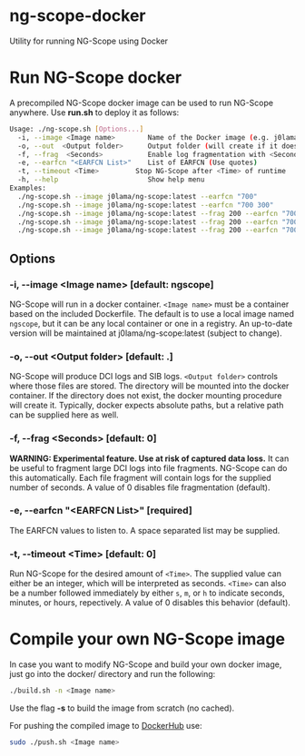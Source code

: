 # ng-scope-docker
Utility for running NG-Scope using Docker

# Run NG-Scope docker
A precompiled NG-Scope docker image can be used to run NG-Scope anywhere. Use **run.sh** to deploy it as follows: 
```bash
Usage: ./ng-scope.sh [Options...]
  -i, --image <Image name>        Name of the Docker image (e.g. j0lama/ng-scope:latest)
  -o, --out  <Output folder>      Output folder (will create if it does not exist)
  -f, --frag  <Seconds>           Enable log fragmentation with <Seconds> per log file
  -e, --earfcn "<EARFCN List>"    List of EARFCN (Use quotes)
  -t, --timeout <Time>         Stop NG-Scope after <Time> of runtime
  -h, --help                      Show help menu
Examples:
  ./ng-scope.sh --image j0lama/ng-scope:latest --earfcn "700"
  ./ng-scope.sh --image j0lama/ng-scope:latest --earfcn "700 300"
  ./ng-scope.sh --image j0lama/ng-scope:latest --frag 200 --earfcn "700 300"
  ./ng-scope.sh --image j0lama/ng-scope:latest --frag 200 --earfcn "700 300" --out enb_logs
  ./ng-scope.sh --image j0lama/ng-scope:latest --frag 200 --earfcn "700 300" --out enb_logs --timeout 1m
```

## Options
### -i, --image \<Image name\> [default: ngscope]
NG-Scope will run in a docker container.
`<Image name>` must be a container based on the included Dockerfile.
The default is to use a local image named `ngscope`, but it can be any local container or one in a registry.
An up-to-date version will be maintained at j0lama/ng-scope:latest (subject to change).

### -o, --out \<Output folder\> [default: .]
NG-Scope will produce DCI logs and SIB logs.
`<Output folder>` controls where those files are stored.
The directory will be mounted into the docker container.
If the directory does not exist, the docker mounting procedure will create it.
Typically, docker expects absolute paths, but a relative path can be supplied here as well.

### -f, --frag \<Seconds\> [default: 0]
**WARNING: Experimental feature. Use at risk of captured data loss.**
It can be useful to fragment large DCI logs into file fragments.
NG-Scope can do this automatically.
Each file fragment will contain logs for the supplied number of seconds.
A value of 0 disables file fragmentation (default).

### -e, --earfcn "\<EARFCN List\>" [required]
The EARFCN values to listen to.
A space separated list may be supplied.

### -t, --timeout \<Time\> [default: 0]
Run NG-Scope for the desired amount of `<Time>`.
The supplied value can either be an integer, which will be interpreted as seconds.
`<Time>` can also be a number followed immediately by either `s`, `m`, or `h` to indicate seconds, minutes, or hours, repectively.
A value of 0 disables this behavior (default).

# Compile your own NG-Scope image
In case you want to modify NG-Scope and build your own docker image, just go into the docker/ directory and run the following:
```bash
./build.sh -n <Image name>
```
Use the flag **-s** to build the image from scratch (no cached).

For pushing the compiled image to [DockerHub](https://hub.docker.com) use:
```bash
sudo ./push.sh <Image name>
```
